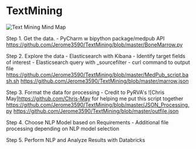 # TextMining

![Text Mining Mind Map](https://user-images.githubusercontent.com/9680556/32329379-4e50d368-bfb3-11e7-9c14-5ad25b6d7d51.PNG)

Step 1. Get the data.
            - PyCharm w bipython package/medpub API
            https://github.com/Jerome3590/TextMining/blob/master/BoneMarrow.py

Step 2. Explore the data
            - Elasticsearch with Kibana
            - Identify target fields of interest
            - Elasticsearch query with _sourcefilter
            - curl command to output file
            https://github.com/Jerome3590/TextMining/blob/master/MedPub_script.bash.sh
            https://github.com/Jerome3590/TextMining/blob/master/marrow.json
                
Step 3. Format the data for processing
            - Credit to PyRVA's ![Chris May]https://github.com/Chris-May for helping me put this script together            
            https://github.com/Jerome3590/TextMining/blob/master/JSON_Processing.py
            https://github.com/Jerome3590/TextMining/blob/master/outfile.json

Step 4. Choose NLP Model based on Requirements
            - Additional file processing depending on NLP model selection
    
Step 5. Perform NLP and Analyze Results with Databricks
